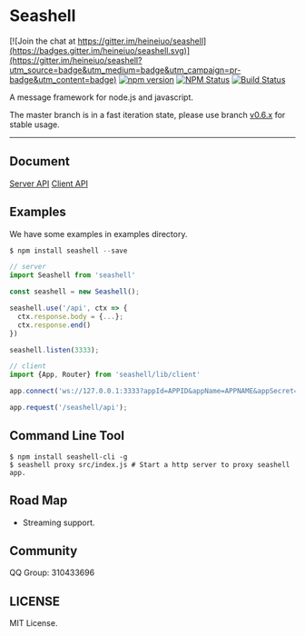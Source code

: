 # Seashell

[![Join the chat at https://gitter.im/heineiuo/seashell](https://badges.gitter.im/heineiuo/seashell.svg)](https://gitter.im/heineiuo/seashell?utm_source=badge&utm_medium=badge&utm_campaign=pr-badge&utm_content=badge)
[![npm version](https://img.shields.io/npm/v/seashell.svg?style=flat-square)](https://www.npmjs.com/package/seashell)
[![NPM Status](http://img.shields.io/npm/dm/seashell.svg?style=flat-square)](https://www.npmjs.org/package/seashell)
[![Build Status](http://img.shields.io/travis/heineiuo/seashell/master.svg?style=flat-square)](https://travis-ci.org/heineiuo/seashell)

A message framework for node.js and javascript.

The master branch is in a fast iteration state, please use branch [v0.6.x](https://github.com/heineiuo/seashell/tree/v0.6.x) for stable usage.

---

## Document

[Server API](./docs/API/Server.md)
[Client API](./docs/API/Client.md)

## Examples

We have some examples in examples directory.

```javascript
$ npm install seashell --save

// server
import Seashell from 'seashell'

const seashell = new Seashell();

seashell.use('/api', ctx => {
  ctx.response.body = {...};
  ctx.response.end()
})

seashell.listen(3333);

// client
import {App, Router} from 'seashell/lib/client'

app.connect('ws://127.0.0.1:3333?appId=APPID&appName=APPNAME&appSecret=APPSECRET');

app.request('/seashell/api');

```

## Command Line Tool

```shell
$ npm install seashell-cli -g
$ seashell proxy src/index.js # Start a http server to proxy seashell app.
```


## Road Map

* Streaming support.


## Community

QQ Group: 310433696


## LICENSE

MIT License.
